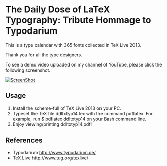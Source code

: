 The Daily Dose of LaTeX Typography: Tribute Hommage to Typodarium
=================================================================

This is a type calendar with 365 fonts collected in TeX Live 2013.

Thank you for all the type designers. 


To see a demo video uploaded on my channel of YouTube, please click the following screenshot.

[![ScreenShot](http://i1.ytimg.com/vi/k8ePIi_ErhE/mqdefault.jpg)](http://youtu.be/k8ePIi_ErhE)

## Usage

 1. Install the scheme-full of TeX Live 2013 on your PC.
 2. Typeset the TeX file ddltxtyp14.tex with the command pdflatex. 
    For example, run $ pdflatex ddltxtyp14 on your Bash command line.
 3. Enjoy viewing/printing ddltxtyp14.pdf!

## References

 * Typodarium http://www.typodarium.de/‎
 * TeX Live http://www.tug.org/texlive/
